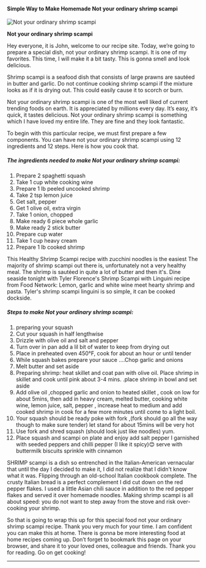             

#### Simple Way to Make Homemade Not your ordinary shrimp scampi

![Not your ordinary shrimp scampi](https://img-global.cpcdn.com/recipes/5436229463572480/751x532cq70/not-your-ordinary-shrimp-scampi-recipe-main-photo.jpg)

**Not your ordinary shrimp scampi**

Hey everyone, it is John, welcome to our recipe site. Today, we’re going to prepare a special dish, not your ordinary shrimp scampi. It is one of my favorites. This time, I will make it a bit tasty. This is gonna smell and look delicious.

Shrimp scampi is a seafood dish that consists of large prawns are sautéed in butter and garlic. Do not continue cooking shrimp scampi if the mixture looks as if it is drying out. This could easily cause it to scorch or burn.

Not your ordinary shrimp scampi is one of the most well liked of current trending foods on earth. It is appreciated by millions every day. It’s easy, it’s quick, it tastes delicious. Not your ordinary shrimp scampi is something which I have loved my entire life. They are fine and they look fantastic.

To begin with this particular recipe, we must first prepare a few components. You can have not your ordinary shrimp scampi using 12 ingredients and 12 steps. Here is how you cook that.

##### The ingredients needed to make Not your ordinary shrimp scampi:

1.  Prepare 2 spaghetti squash
2.  Take 1 cup white cooking wine
3.  Prepare 1 lb peeled uncooked shrimp
4.  Take 2 tsp lemon juice
5.  Get salt, pepper
6.  Get 1 olive oil, extra virgin
7.  Take 1 onion, chopped
8.  Make ready 6 piece whole garlic
9.  Make ready 2 stick butter
10.  Prepare cup water
11.  Take 1 cup heavy cream
12.  Prepare 1 lb cooked shrimp

This Healthy Shrimp Scampi recipe with zucchini noodles is the easiest The majority of shrimp scampi out there is, unfortunately not a very healthy meal. The shrimp is sautéed in quite a lot of butter and then it's. Dine seaside tonight with Tyler Florence's Shrimp Scampi with Linguini recipe from Food Network: Lemon, garlic and white wine meet hearty shrimp and pasta. Tyler's shrimp scampi linguini is so simple, it can be cooked dockside.

##### Steps to make Not your ordinary shrimp scampi:

1.  preparing your squash
2.  Cut your squash in half lengthwise
3.  Drizzle with olive oil and salt and pepper
4.  Turn over in pan add a lil bit of water to keep from drying out
5.  Place in preheated oven 450°F, cook for about an hour or until tender
6.  While squash bakes prepare your sauce ….Chop garlic and onions
7.  Melt butter and set aside
8.  Preparing shrimp: heat skillet and coat pan with olive oil. Place shrimp in skillet and cook until pink about 3-4 mins. .place shrimp in bowl and set aside
9.  Add olive oil ,chopped garlic and onion to heated skillet , cook on low for about 5mins, then add in heavy cream, melted butter, cooking white wine, lemon juice, salt, pepper , increase heat to medium and add cooked shrimp in cook for a few more minutes until come to a light boil.
10.  Your squash should be ready poke with fork ,(fork should go all the way though to make sure tender) let stand for about 15mins will be very hot
11.  Use fork and shred squash (should look just like noodles) yum.
12.  Place squash and scampi on plate and enjoy add salt pepper I garnished with seeded peppers and chilli pepper (I like it spicy)😊 serve with buttermilk biscuits sprinkle with cinnamon

SHRIMP scampi is a dish so entrenched in the Italian-American vernacular that until the day I decided to make it, I did not realize that I didn't know what it was. Flipping through an old-school Italian cookbook complete. The crusty Italian bread is a perfect complement I did cut down on the red pepper flakes. I used a little Asian chili sauce in addition to the red pepper flakes and served it over homemade noodles. Making shrimp scampi is all about speed: you do not want to step away from the stove and risk over-cooking your shrimp.

So that is going to wrap this up for this special food not your ordinary shrimp scampi recipe. Thank you very much for your time. I am confident you can make this at home. There is gonna be more interesting food at home recipes coming up. Don’t forget to bookmark this page on your browser, and share it to your loved ones, colleague and friends. Thank you for reading. Go on get cooking!

* * *